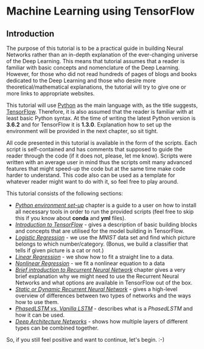 # Machine Learning using TensorFlow

## Introduction
The purpose of this tutorial is to be a practical guide in building Neural Networks rather than an in-depth explanation of the ever-changing universe of the Deep Learning. This means that tutorial assumes that a reader is familiar with basic concepts and nomenclature of the Deep Learning. However, for those who did not read hundreds of pages of blogs and books dedicated to the Deep Learning and those who desire more theoretical/mathematical explanations, the tutorial will try to give one or more links to appropriate websites.

This tutorial will use [Python](https://www.python.org/) as the main language with, as the title suggests,  [TensorFlow](https://www.tensorflow.org/). Therefore, it is also assumed that the reader is familiar with at least basic  Python syntax.  At the time of writing the latest Python version is **3.6.2** and for TensorFlow it is **1.3.0**. Explanation how to set up the environment will be provided in the next chapter, so sit tight.

All code presented in this tutorial is available in the form of the scripts. Each script is self-contained and has comments that supposed to guide the reader through the code (if it does not, please, let me know). Scripts were written with an average user in mind thus the scripts omit many advanced features that might speed-up the code but at the same time make code harder to understand. This code also can be used as a template for whatever reader might want to do with it, so feel free to play around.

This tutorial consists of the following sections:
 * [*Python environment set-up*](environment.md) chapter is a guide to a user on how to install all necessary tools in order to run the provided scripts
(feel free to skip this if you know about **conda** and **yml** files).
 * [*Introduction to TensorFlow*](tensorflow_intro.md) - gives a description of basic building blocks and concepts that are utilised for the model building in TensorFlow.
 * [*Logistic Regression*](logistic_regression.md) - we use the *MNIST* data set and find which picture belongs to which number/category.
(Bonus, we build a classifier that tells if given picture is a cat or not.)
 * [*Linear Regression*](linear_regression.md) - we show how to fit a straight line to a data.
 * [*Nonlinear Regression*]() - we fit a nonlinear equation to a data
 * [*Brief introduction to Recurrent Neural Network*]() chapter gives a very brief explanation why we might need to use the Recurrent Neural Networks and what options are available in TensorFlow out of the box.
 * [*Static or Dynamic Recurrent Neural Network*]() - gives a high-level overview of differences between two types of networks and the ways how to use them.
 * [*PhasedLSTM vs. Vanilla LSTM*]() - describes what is a *PhasedLSTM* and how it can be used.
 * [*Deep Architecture Networks*]() - shows how multiple layers of different types can be combined together.  

So, if you still feel positive and want to continue, let's begin. :-)

